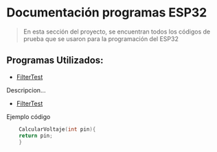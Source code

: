 # Documentación programas ESP32

> En esta sección del proyecto, se encuentran todos los códigos de prueba que se usaron para la programación del ESP32

## Programas Utilizados:

* [FilterTest](https://github.com/SpectralBolt/SolarSystemV2/tree/master/ESP32/FilterTest)

Descripcion...

* [FilterTest](https://github.com/SpectralBolt/SolarSystemV2/tree/master/ESP32/FilterTest)



Ejemplo código
```C++
    CalcularVoltaje(int pin){
    return pin;
    }
```
